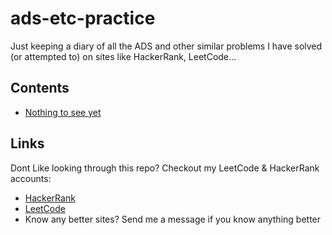 # ads-etc-practice
Just keeping a diary of all the ADS and other similar problems I have solved (or attempted to) on sites like HackerRank, LeetCode...

## Contents

- [Nothing to see yet](www.google.com)






## Links
Dont Like looking through this repo? Checkout my LeetCode & HackerRank accounts:

- [HackerRank](https://www.hackerrank.com/profile/l_e_ormston)
- [LeetCode](https://leetcode.com/louieormston/)
- Know any better sites? Send me a message if you know anything better
